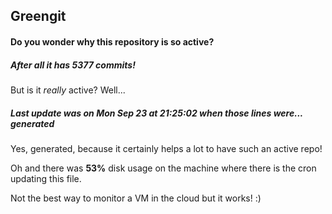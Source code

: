 ## Greengit

#### Do you wonder why this repository is so active?

##### After all it has 5377 commits!

But is it *really* active? Well...

##### Last update was on Mon Sep 23 at 21:25:02 when those lines were... generated

Yes, generated, because it certainly helps a lot to have such an active repo!

Oh and there was **53%** disk usage on the machine
where there is the cron updating this file.

Not the best way to monitor a VM in the cloud but it works! :)
